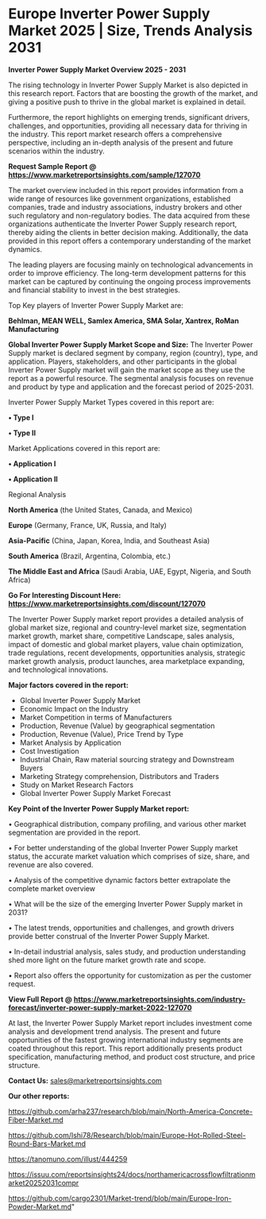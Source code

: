   # Europe Inverter Power Supply Market 2025 | Size, Trends Analysis 2031

<Strong> Inverter Power Supply Market Overview 2025 - 2031</strong>

The rising technology in Inverter Power Supply Market is also depicted in this research report. Factors that are boosting the growth of the market, and giving a positive push to thrive in the global market is explained in detail.

Furthermore, the report highlights on emerging trends, significant drivers, challenges, and opportunities, providing all necessary data for thriving in the industry. This report market research offers a comprehensive perspective, including an in-depth analysis of the present and future scenarios within the industry.

<strong>Request Sample Report @ <a href=https://www.marketreportsinsights.com/sample/127070>https://www.marketreportsinsights.com/sample/127070</a></strong>

The market overview included in this report provides information from a wide range of resources like government organizations, established companies, trade and industry associations, industry brokers and other such regulatory and non-regulatory bodies. The data acquired from these organizations authenticate the Inverter Power Supply research report, thereby aiding the clients in better decision making. Additionally, the data provided in this report offers a contemporary understanding of the market dynamics.

The leading players are focusing mainly on technological advancements in order to improve efficiency. The long-term development patterns for this market can be captured by continuing the ongoing process improvements and financial stability to invest in the best strategies.

Top Key players of Inverter Power Supply Market are:

<strong>Behlman, MEAN WELL, Samlex America, SMA Solar, Xantrex, RoMan Manufacturing</strong>

<strong><b>Global Inverter Power Supply Market Scope and Size:</b></strong>
The Inverter Power Supply market is declared segment by company, region (country), type, and application. Players, stakeholders, and other participants in the global Inverter Power Supply market will gain the market scope as they use the report as a powerful resource. The segmental analysis focuses on revenue and product by type and application and the forecast period of 2025-2031.

Inverter Power Supply Market Types covered in this report are:

<strong>• Type I

• Type II</strong>

Market Applications covered in this report are:

<strong>• Application I

• Application II</strong> 

Regional Analysis

<strong>North America</strong> (the United States, Canada, and Mexico)

<strong>Europe</strong> (Germany, France, UK, Russia, and Italy)

<strong>Asia-Pacific</strong> (China, Japan, Korea, India, and Southeast Asia)

<strong>South America</strong> (Brazil, Argentina, Colombia, etc.)

<strong>The Middle East and Africa</strong> (Saudi Arabia, UAE, Egypt, Nigeria, and South Africa)

<strong>Go For Interesting Discount Here: <a href=https://www.marketreportsinsights.com/discount/127070>https://www.marketreportsinsights.com/discount/127070</a></strong>

The Inverter Power Supply market report provides a detailed analysis of global market size, regional and country-level market size, segmentation market growth, market share, competitive Landscape, sales analysis, impact of domestic and global market players, value chain optimization, trade regulations, recent developments, opportunities analysis, strategic market growth analysis, product launches, area marketplace expanding, and technological innovations.

<strong><b>Major factors covered in the report:</b></strong>
<ul>
  <li>Global Inverter Power Supply Market </li>
  <li>Economic Impact on the Industry</li>
  <li>Market Competition in terms of Manufacturers</li>
  <li>Production, Revenue (Value) by geographical segmentation</li>
  <li>Production, Revenue (Value), Price Trend by Type</li>
  <li>Market Analysis by Application</li>
  <li>Cost Investigation</li>
  <li>Industrial Chain, Raw material sourcing strategy and Downstream Buyers</li>
  <li>Marketing Strategy comprehension, Distributors and Traders</li>
  <li>Study on Market Research Factors</li>
  <li>Global Inverter Power Supply Market Forecast</li>
</ul>

<strong><b>Key Point of the Inverter Power Supply Market report:</b></strong>

• Geographical distribution, company profiling, and various other market segmentation are provided in the report.

• For better understanding of the global Inverter Power Supply market status, the accurate market valuation which comprises of size, share, and revenue are also covered.

• Analysis of the competitive dynamic factors better extrapolate the complete market overview

• What will be the size of the emerging Inverter Power Supply market in 2031?

• The latest trends, opportunities and challenges, and growth drivers provide better construal of the Inverter Power Supply Market.

• In-detail industrial analysis, sales study, and production understanding shed more light on the future market growth rate and scope.

• Report also offers the opportunity for customization as per the customer request.

<strong><b>View Full Report @ <a href=https://www.marketreportsinsights.com/industry-forecast/inverter-power-supply-market-2022-127070>https://www.marketreportsinsights.com/industry-forecast/inverter-power-supply-market-2022-127070</a></b></strong>


At last, the Inverter Power Supply Market report includes investment come analysis and development trend analysis. The present and future opportunities of the fastest growing international industry segments are coated throughout this report. This report additionally presents product specification, manufacturing method, and product cost structure, and price structure.

<strong>Contact Us:</strong>
sales@marketreportsinsights.com

<strong>Our other reports:</strong>

<a href=https://github.com/arha237/research/blob/main/North-America-Concrete-Fiber-Market.md>https://github.com/arha237/research/blob/main/North-America-Concrete-Fiber-Market.md</a>

<a href=https://github.com/Ishi78/Research/blob/main/Europe-Hot-Rolled-Steel-Round-Bars-Market.md>https://github.com/Ishi78/Research/blob/main/Europe-Hot-Rolled-Steel-Round-Bars-Market.md</a>

<a href=https://tanomuno.com/illust/444259>https://tanomuno.com/illust/444259</a>

<a href=https://issuu.com/reportsinsights24/docs/northamericacrossflowfiltrationmarket20252031compr>https://issuu.com/reportsinsights24/docs/northamericacrossflowfiltrationmarket20252031compr</a>

<a href=https://github.com/cargo2301/Market-trend/blob/main/Europe-Iron-Powder-Market.md>https://github.com/cargo2301/Market-trend/blob/main/Europe-Iron-Powder-Market.md</a>"
